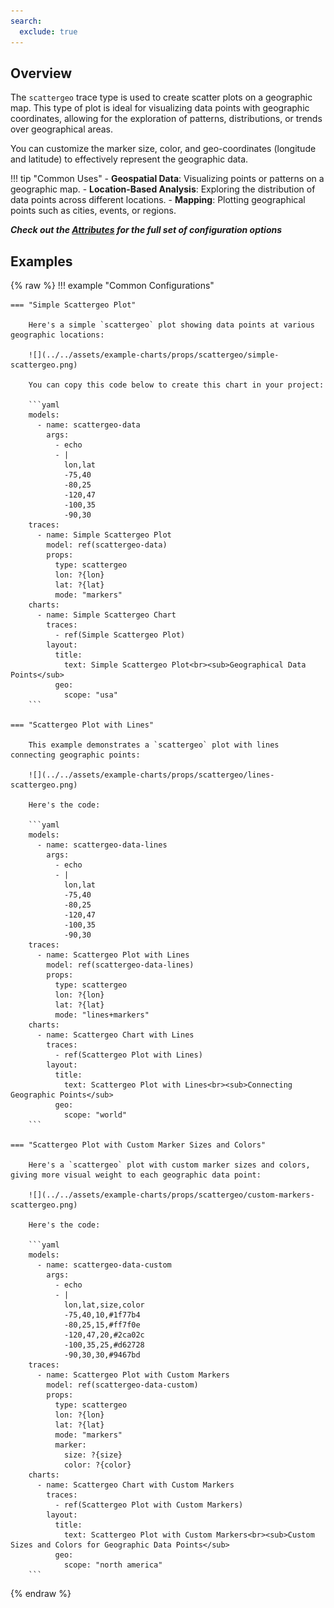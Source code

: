 ```yaml
---
search:
  exclude: true
---
```

<!--start-->
## Overview

The `scattergeo` trace type is used to create scatter plots on a geographic map. This type of plot is ideal for visualizing data points with geographic coordinates, allowing for the exploration of patterns, distributions, or trends over geographical areas.

You can customize the marker size, color, and geo-coordinates (longitude and latitude) to effectively represent the geographic data.

!!! tip "Common Uses"
    - **Geospatial Data**: Visualizing points or patterns on a geographic map.
    - **Location-Based Analysis**: Exploring the distribution of data points across different locations.
    - **Mapping**: Plotting geographical points such as cities, events, or regions.

_**Check out the [Attributes](../configuration/Trace/Props/Scattergeo/#attributes) for the full set of configuration options**_

## Examples

{% raw %}
!!! example "Common Configurations"

    === "Simple Scattergeo Plot"

        Here's a simple `scattergeo` plot showing data points at various geographic locations:

        ![](../../assets/example-charts/props/scattergeo/simple-scattergeo.png)

        You can copy this code below to create this chart in your project:

        ```yaml
        models:
          - name: scattergeo-data
            args:
              - echo
              - |
                lon,lat
                -75,40
                -80,25
                -120,47
                -100,35
                -90,30
        traces:
          - name: Simple Scattergeo Plot
            model: ref(scattergeo-data)
            props:
              type: scattergeo
              lon: ?{lon}
              lat: ?{lat}
              mode: "markers"
        charts:
          - name: Simple Scattergeo Chart
            traces:
              - ref(Simple Scattergeo Plot)
            layout:
              title:
                text: Simple Scattergeo Plot<br><sub>Geographical Data Points</sub>
              geo:
                scope: "usa"
        ```

    === "Scattergeo Plot with Lines"

        This example demonstrates a `scattergeo` plot with lines connecting geographic points:

        ![](../../assets/example-charts/props/scattergeo/lines-scattergeo.png)

        Here's the code:

        ```yaml
        models:
          - name: scattergeo-data-lines
            args:
              - echo
              - |
                lon,lat
                -75,40
                -80,25
                -120,47
                -100,35
                -90,30
        traces:
          - name: Scattergeo Plot with Lines
            model: ref(scattergeo-data-lines)
            props:
              type: scattergeo
              lon: ?{lon}
              lat: ?{lat}
              mode: "lines+markers"
        charts:
          - name: Scattergeo Chart with Lines
            traces:
              - ref(Scattergeo Plot with Lines)
            layout:
              title:
                text: Scattergeo Plot with Lines<br><sub>Connecting Geographic Points</sub>
              geo:
                scope: "world"
        ```

    === "Scattergeo Plot with Custom Marker Sizes and Colors"

        Here's a `scattergeo` plot with custom marker sizes and colors, giving more visual weight to each geographic data point:

        ![](../../assets/example-charts/props/scattergeo/custom-markers-scattergeo.png)

        Here's the code:

        ```yaml
        models:
          - name: scattergeo-data-custom
            args:
              - echo
              - |
                lon,lat,size,color
                -75,40,10,#1f77b4
                -80,25,15,#ff7f0e
                -120,47,20,#2ca02c
                -100,35,25,#d62728
                -90,30,30,#9467bd
        traces:
          - name: Scattergeo Plot with Custom Markers
            model: ref(scattergeo-data-custom)
            props:
              type: scattergeo
              lon: ?{lon}
              lat: ?{lat}
              mode: "markers"
              marker:
                size: ?{size}
                color: ?{color}
        charts:
          - name: Scattergeo Chart with Custom Markers
            traces:
              - ref(Scattergeo Plot with Custom Markers)
            layout:
              title:
                text: Scattergeo Plot with Custom Markers<br><sub>Custom Sizes and Colors for Geographic Data Points</sub>
              geo:
                scope: "north america"
        ```

{% endraw %}
<!--end-->